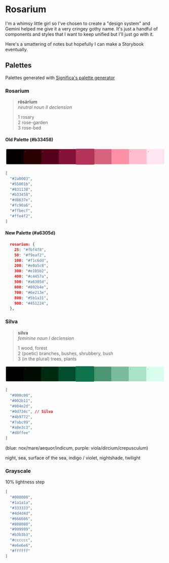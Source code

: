 # Rosarium

I'm a whimsy little girl so I've chosen to create a "design system" and Gemini helped me give it a very cringey gothy name. It's just a handful of components and styles that I want to keep unified but I'll just go with it.

Here's a smattering of notes but hopefully I can make a Storybook eventually.

## Palettes

Palettes generated with [Significa's palette generator](https://palette-generator.significa.co/?c=0D734C&s=10&cs=0.1&cm=0)

### Rosarium

> **rŏsārĭum**<br/>
> _neutral noun II declension_
>
> 1 rosary<br/>
> 2 rose-garden<br/>
> 3 rose-bed

#### Old Palette (#b33458)
![Rosarium color palette](app/assets/images/rosarium/palette-rosarium.png)

```json
[
  "#2a0003",
  "#55001b",
  "#831138",
  "#b33458",
  "#d8637e",
  "#fc90a6",
  "#ffbecf",
  "#ffe4f2",
]
```

#### New Palette (#a6305d)

```json
  rosarium: {
    25: "#fbf4f8",
    50: "#f9eaf2",
    100: "#f1c6dd",
    200: "#e9a5c8",
    300: "#e185b2",
    400: "#c4457a",
    500: "#a6305d",
    600: "#892b4e",
    700: "#6e213e",
    800: "#5b1a31",
    900: "#451224",
  },
```

### Silva

> **silva**<br/>
> _feminine noun I declension_
>
> 1 wood, forest<br/>
> 2 (poetic) branches, bushes, shrubbery, bush<br/>
> 3 (in the plural) trees, plants

![Silva color palette](app/assets/images/rosarium/palette-silva.png)

```json
[
  "#000c00",
  "#002b11",
  "#004e2d",
  "#0d734c", // Silva
  "#4b9772",
  "#7abc99",
  "#a8e3c3",
  "#d8ffee"
]
```

(blue: nox/mare/aequor/indicum, purple: viola/dircium/crepusculum)

night, sea, surface of the sea, indigo / violet, nightshade, twilight

### Grayscale

10% lightness step

```json
[
  "#000000",
  "#1a1a1a",
  "#333333",
  "#4d4d4d",
  "#666666",
  "#808080",
  "#999999",
  "#b3b3b3",
  "#cccccc",
  "#e6e6e6",
  "#ffffff"
]
```
